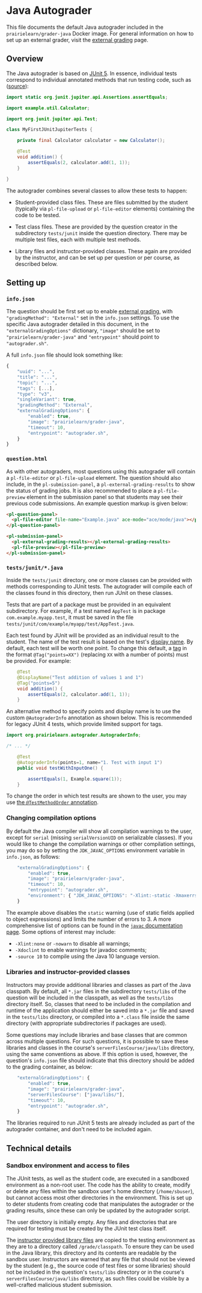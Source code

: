 # Java Autograder

This file documents the default Java autograder included in the `prairielearn/grader-java` Docker image. For general information on how to set up an external grader, visit the [external grading](../externalGrading.md) page.

## Overview

The Java autograder is based on [JUnit 5](https://junit.org/junit5/). In essence, individual tests correspond to individual annotated methods that run testing code, such as ([source](https://junit.org/junit5/docs/current/user-guide/#writing-tests)):

```java
import static org.junit.jupiter.api.Assertions.assertEquals;

import example.util.Calculator;

import org.junit.jupiter.api.Test;

class MyFirstJUnitJupiterTests {

    private final Calculator calculator = new Calculator();

    @Test
    void addition() {
        assertEquals(2, calculator.add(1, 1));
    }

}
```

The autograder combines several classes to allow these tests to happen:

- Student-provided class files. These are files submitted by the student (typically via `pl-file-upload` or `pl-file-editor` elements) containing the code to be tested.

- Test class files. These are provided by the question creator in the subdirectory `tests/junit` inside the question directory. There may be multiple test files, each with multiple test methods.

- Library files and instructor-provided classes. These again are provided by the instructor, and can be set up per question or per course, as described below.

## Setting up

### `info.json`

The question should be first set up to enable [external grading](../externalGrading.md), with `"gradingMethod": "External"` set in the `info.json` settings. To use the specific Java autograder detailed in this document, in the `"externalGradingOptions"` dictionary, `"image"` should be set to `"prairielearn/grader-java"` and `"entrypoint"` should point to `"autograder.sh"`.

A full `info.json` file should look something like:

```javascript
{
    "uuid": "...",
    "title": "...",
    "topic": "...",
    "tags": [...],
    "type": "v3",
    "singleVariant": true,
    "gradingMethod": "External",
    "externalGradingOptions": {
        "enabled": true,
        "image": "prairielearn/grader-java",
        "timeout": 10,
        "entrypoint": "autograder.sh",
    }
}
```

### `question.html`

As with other autograders, most questions using this autograder will contain a `pl-file-editor` or `pl-file-upload` element. The question should also include, in the `pl-submission-panel`, a `pl-external-grading-results` to show the status of grading jobs. It is also recommended to place a `pl-file-preview` element in the submission panel so that students may see their previous code submissions. An example question markup is given below:

```html
<pl-question-panel>
  <pl-file-editor file-name="Example.java" ace-mode="ace/mode/java"></pl-file-editor>
</pl-question-panel>

<pl-submission-panel>
  <pl-external-grading-results></pl-external-grading-results>
  <pl-file-preview></pl-file-preview>
</pl-submission-panel>
```

### `tests/junit/*.java`

Inside the `tests/junit` directory, one or more classes can be provided with methods corresponding to JUnit tests. The autograder will compile each of the classes found in this directory, then run JUnit on these classes.

Tests that are part of a package must be provided in an equivalent subdirectory. For example, if a test named `AppTest` is in package `com.example.myapp.test`, it must be saved in the file `tests/junit/com/example/myapp/test/AppTest.java`.

Each test found by JUnit will be provided as an individual result to the student. The name of the test result is based on the test's [display name](https://junit.org/junit5/docs/current/user-guide/#writing-tests-display-names). By default, each test will be worth one point. To change this default, a [tag](https://junit.org/junit5/docs/current/user-guide/#writing-tests-tagging-and-filtering) in the format `@Tag("points=XX")` (replacing `XX` with a number of points) must be provided. For example:

```java
    @Test
    @DisplayName("Test addition of values 1 and 1")
    @Tag("points=5")
    void addition() {
        assertEquals(2, calculator.add(1, 1));
    }
```

An alternative method to specify points and display name is to use the custom `@AutograderInfo` annotation as shown below. This is recommended for legacy JUnit 4 tests, which provide limited support for tags.

```java
import org.prairielearn.autograder.AutograderInfo;

/* ... */

    @Test
    @AutograderInfo(points=1, name="1. Test with input 1")
    public void testWithInputOne() {

        assertEquals(1, Example.square(1));
    }
```

To change the order in which test results are shown to the user, you may use [the `@TestMethodOrder` annotation](https://junit.org/junit5/docs/current/user-guide/#writing-tests-test-execution-order).

### Changing compilation options

By default the Java compiler will show all compilation warnings to the user, except for `serial` (missing `serialVersionUID` on serializable classes). If you would like to change the compilation warnings or other compilation settings, you may do so by setting the `JDK_JAVAC_OPTIONS` environment variable in `info.json`, as follows:

```javascript
    "externalGradingOptions": {
        "enabled": true,
        "image": "prairielearn/grader-java",
        "timeout": 10,
        "entrypoint": "autograder.sh",
        "environment": { "JDK_JAVAC_OPTIONS": "-Xlint:-static -Xmaxerrs 3" }
    }
```

The example above disables the `static` warning (use of static fields applied to object expressions) and limits the number of errors to 3. A more comprehensive list of options can be found in the [`javac` documentation page](https://docs.oracle.com/en/java/javase/11/tools/javac.html). Some options of interest may include:

- `-Xlint:none` or `-nowarn` to disable all warnings;
- `-Xdoclint` to enable warnings for javadoc comments;
- `-source 10` to compile using the Java 10 language version.

### Libraries and instructor-provided classes

Instructors may provide additional libraries and classes as part of the Java classpath. By default, all `*.jar` files in the subdirectory `tests/libs` of the question will be included in the classpath, as well as the `tests/libs` directory itself. So, classes that need to be included in the compilation and runtime of the application should either be saved into a `*.jar` file and saved in the `tests/libs` directory, or compiled into a `*.class` file inside the same directory (with appropriate subdirectories if packages are used).

Some questions may include libraries and base classes that are common across multiple questions. For such questions, it is possible to save these libraries and classes in the course's `serverFilesCourse/java/libs` directory, using the same conventions as above. If this option is used, however, the question's `info.json` file should indicate that this directory should be added to the grading container, as below:

```javascript
    "externalGradingOptions": {
        "enabled": true,
        "image": "prairielearn/grader-java",
        "serverFilesCourse": ["java/libs/"],
        "timeout": 10,
        "entrypoint": "autograder.sh",
    }
```

The libraries required to run JUnit 5 tests are already included as part of the autograder container, and don't need to be included again.

## Technical details

### Sandbox environment and access to files

The JUnit tests, as well as the student code, are executed in a sandboxed environment as a non-root user. The code has the ability to create, modify or delete any files within the sandbox user's home directory (`/home/sbuser`), but cannot access most other directories in the environment. This is set up to deter students from creating code that manipulates the autograder or the grading results, since these can only be updated by the autograder script.

The user directory is initially empty. Any files and directories that are required for testing must be created by the JUnit test class itself.

The [instructor provided library files](index.md#libraries-and-instructor-provided-classes) are copied to the testing environment as they are to a directory called `/grade/classpath`. To ensure they can be used in the Java library, this directory and its contents are readable by the sandbox user. Instructors are warned that any file that should not be viewed by the student (e.g., the source code of test files or some libraries) should not be included in the question's `tests/libs` directory or in the course's `serverFilesCourse/java/libs` directory, as such files could be visible by a well-crafted malicious student submission.
